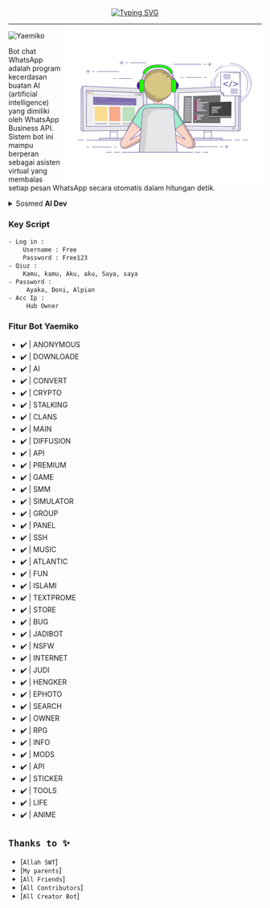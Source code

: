 <div align="center">
<a href="https://github.com/dcode-Aldev"><img src="https://readme-typing-svg.demolab.com?font=Ribeye&size=50&pause=1000&color=F710B1&center=true&width=910&height=100&lines=Welcome+to+Sc+Yaemiko+MD;+Bot+WhatsApp+By+Al+Dev;Thank's+to;Allah+Swt,+Orang+tua;Indra,+Kemi,+Ziyo,+Balz,+Lutfi;+Joestar,+BochilGaming;Good+Luck+Sc+Yaemiko" alt="Typing SVG" /></a>
</div>

-----

<img align="right" alt="coding" width="400" src="https://raw.githubusercontent.com/devSouvik/devSouvik/master/gif3.gif">

<p align="left"> <img src="https://komarev.com/ghpvc/?username=dcode-Aldev&label=Profile%20views&color=0e75b6&style=flat" alt="Yaemiko" /> </p>

Bot chat WhatsApp adalah program kecerdasan buatan AI (artificial intelligence) yang dimiliki oleh WhatsApp Business API. Sistem bot ini mampu berperan sebagai asisten virtual yang membalas setiap pesan WhatsApp secara otomatis dalam hitungan detik.


<details close="close">
<summary>Sosmed <b>Al Dev</b></summary>
<a href="http://wa.me/6289531639634"><img src="https://img.shields.io/badge/Whatsapp-30302f?style=flat&logo=whatsapp"></a>
<a href="http://www.instagram.com/al_dev_1"><img src="https://img.shields.io/badge/Instagram-30302f?style=flat&logo=instagram"></a></details>

### Key Script 
 ```
 - Log in : 
     Username : Free
     Password : Free123
 - Qiuz :
     Kamu, kamu, Aku, aku, Saya, saya
 - Password :
      Ayaka, Doni, Alpian
 - Acc Ip :
      Hub Owner
```
### Fitur Bot Yaemiko
- ✔️ | ANONYMOUS
- ✔️ | DOWNLOADE
- ✔️ | AI
- ✔️ | CONVERT
- ✔️ | CRYPTO
- ✔️ | STALKING
- ✔️ | CLANS
- ✔️ | MAIN
- ✔️ | DIFFUSION
- ✔️ | API
- ✔️ | PREMIUM
- ✔️ | GAME
- ✔️ | SMM
- ✔️ | SIMULATOR
- ✔️ | GROUP
- ✔️ | PANEL
- ✔️ | SSH
- ✔️ | MUSIC
- ✔️ | ATLANTIC
- ✔️ | FUN
- ✔️ | ISLAMI
- ✔️ | TEXTPROME
- ✔️ | STORE
- ✔️ | BUG
- ✔️ | JADIBOT
- ✔️ | NSFW
- ✔️ | INTERNET
- ✔️ | JUDI
- ✔️ | HENGKER
- ✔️ | EPHOTO
- ✔️ | SEARCH
- ✔️ | OWNER
- ✔️ | RPG
- ✔️ | INFO
- ✔️ | MODS
- ✔️ | API
- ✔️ | STICKER
- ✔️ | TOOLS
- ✔️ | LIFE 
- ✔️ | ANIME


## ```Thanks to ✨```
* [`Allah SWT`]
* [`My parents`]
* [`All Friends`]
* [`All Contributors`]
* [`All Creator Bot`]